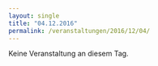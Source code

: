 ```yaml
---
layout: single
title: "04.12.2016"
permalink: /veranstaltungen/2016/12/04/
---
```


Keine Veranstaltung an diesem Tag.
